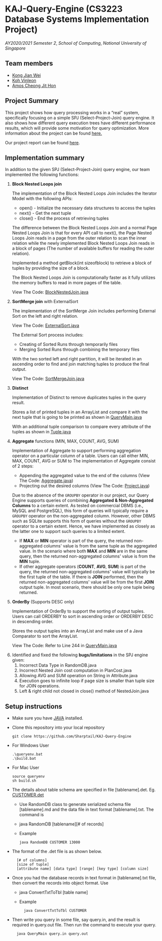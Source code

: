 # KAJ-Query-Engine (CS3223 Database Systems Implementation Project)

_AY2020/2021 Semester 2_, _School of Computing_, _National University of Singapore_

## Team members

- [Kong Jian Wei](https://github.com/sharptail)
- [Koh Vinleon](https://github.com/glatiuden)
- [Amos Cheong Jit Hon](https://github.com/Amoscheong97)

## Project Summary

This project shows how query processing works in a “real” system, specifically focusing on a simple SPJ (Select-Project-Join) query engine.
It also shows how different query execution trees have different performance results, which will provide some motivation for query optimization.
More information about the project can be found [here.](https://www.comp.nus.edu.sg/~tankl/cs3223/project.html)

Our project report can be found [here](https://docs.google.com/document/d/1K5gtK9wIXcL2fHF9cyMgodyJRWJ2Nh6Xf3-oqyfJuGc/edit?usp=sharing).

## Implementation summary

In addition to the given SPJ (Select-Project-Join) query engine, our team implemented the following functions:

1. **Block Nested Loops join**

   The implementation of the Block Nested Loops Join includes the Iterator Model with the following APIs:

   - open() - Initialize the necessary data structures to access the tuples
   - next() - Get the next tuple
   - close() - End the process of retrieving tuples

   The difference between the Block Nested Loops Join and a normal Page Nested Loops Join is that for every API call to next(), the Page Nested Loops Join reads in a page from the outer relation to scan the inner relation while the newly implemented Block Nested Loops Join reads in a block of pages (The number of available buffers for reading the outer relation).

   Implemented a method getBlock(int sizeofblock) to retrieve a block of tuples by providing the size of a block.

   The Block Nested Loops Join is computationally faster as it fully utilizes the memory buffers to read in more pages of the table.

   View The Code: [BlockNestedJoin.java](https://github.com/Sharptail/KAJ-Query-Engine/blob/master/src/qp/operators/BlockNestedJoin.java)

2. **SortMerge join** with ExternalSort

   The implementation of the SortMerge Join includes performing External Sort on the left and right relation.

   View The Code: [ExternalSort.java](https://github.com/Sharptail/KAJ-Query-Engine/blob/master/src/qp/operators/ExternalSort.java)

   The External Sort process includes:

   - Creating of Sorted Runs through temporarily files
   - Merging Sorted Runs through combining the temporary files

   With the two sorted left and right partition, it will be iterated in an ascending order to find and join matching tuples to produce the final output.

   View The Code: [SortMergeJoin.java](https://github.com/Sharptail/KAJ-Query-Engine/blob/master/src/qp/operators/SortMergeJoin.java)

3) **Distinct**

   Implementation of Distinct to remove duplicates tuples in the query result.

   Stores a list of printed tuples in an ArrayList and compare it with the next tuple that is going to be printed as shown in [QueryMain.java](https://github.com/Sharptail/KAJ-Query-Engine/blob/60b16ff4930970e208efd3b795f327d16bc92e52/src/QueryMain.java#L182)

   With an additional tuple comparison to compare every attribute of the tuples as shown in [Tuple.java](https://github.com/Sharptail/KAJ-Query-Engine/commit/f5461768f2bfe413d96d804971cf17e475fbe47b#diff-ad3531ca592a61a8c13fb4a70bd84c1ef571dc53c0f058fbad7b0b2191617929)

4. **Aggregate** functions (MIN, MAX, COUNT, AVG, SUM)

   Implementation of Aggregate to support performing aggregation operator on a particular column of a table. Users can call either MIN, MAX, COUNT, AVG or SUM to
   The implementation of Aggregate consist of 2 steps:

   - Appending the aggregated value to the end of the columns (View The Code: [Aggregate.java](https://github.com/Sharptail/KAJ-Query-Engine/blob/master/src/qp/operators/Aggregate.java))
   - Projecting out the desired columns (View The Code: [Project.java](https://github.com/Sharptail/KAJ-Query-Engine/blob/master/src/qp/operators/Project.java))

   Due to the absence of the `GROUPBY` operator in our project, our Query Engine supports queries of combining **Aggregated & Non-Aggregated Columns** to a certain extent. As tested on commercial DBMS (i.e., MySQL and PostgreSQL), this form of queries will typically require a `GROUPBY` operator on the non-aggregated column. However, other DBMS such as SQLite supports this form of queries without the `GROUPBY` operator to a certain extent. Hence, we have implemented as closely as the latter one to support such queries to a limited extent.

   - If **MAX** or **MIN** operator is part of the query, the returned non-aggregated columns' value is from the same tuple as the aggregated value. In the scenario where both **MAX** and **MIN** are in the same query, then the returned non-aggregated columns' value is from the **MIN** tuple.
   - If other aggregate operators (**COUNT**, **AVG**, **SUM**) is part of the query, the returned non-aggregated columns' value will typically be the first tuple of the table. If there is **JOIN** performed, then the returned non-aggregated columns' value will be from the first **JOIN** output tuple.
     In most scenario, there should be only one tuple being returned.

5) **OrderBy** (Supports DESC only)

   Implementation of OrderBy to support the sorting of output tuples. Users can call ORDERBY to sort in ascending order or ORDERBY DESC in descending order.

   Stores the output tuples into an ArrayList and make use of a Java Comparator to sort the ArrayList.

   View The Code: Refer to Line 244 in [QueryMain.java](https://github.com/Sharptail/KAJ-Query-Engine/blob/master/src/QueryMain.java)

6.  Identified and fixed the following **bugs/limitations** in the SPJ engine given:
    1. Incorrect Data Type in RandomDB.java
    2. Incorrect Nested Join cost computation in PlanCost.java
    3. Allowing AVG and SUM operation on String in Attribute.java
    4. Execution goes to infinite loop if page size is smaller than tuple size for JOIN operations.
    5. Left & right child not closed in close() method of NestedJoin.java

## Setup instructions

- Make sure you have [JAVA](https://www.java.com/en/) installed.
- Clone this repository into your local repository

      git clone https://github.com/Sharptail/KAJ-Query-Engine

- For Windows User

      .\queryenv.bat
      .\build.bat

- For Mac User

      source queryenv
      sh build.sh

- The details about table schema are specified in file [tablename].det. Eg. [CUSTOMER.det](https://github.com/Sharptail/KAJ-Query-Engine/blob/master/testcases/CUSTOMER.det)

  - Use RandomDB class to generate serialized schema file [tablename].md and the data file in text format [tablename].txt. The command is
  - java RandomDB [tablename][# of records]
  - Example

        java RandomDB CUSTOMER 13000

- The format of the <tablename>.det file is as shown below.

        [# of columns]
        [size of tuple]
        [attribute name] [data type] [range] [key type] [column size]

- Once you had the database records in text format in [tablename].txt file, then convert the records into object format. Use

  - java ConvertTxtToTbl [table name]
  - Example

          java ConvertTxtToTbl CUSTOMER

- Then write you query in some file, say query.in, and the result is required in query.out file. Then run the command to execute your query.

        java QueryMain query.in query.out
